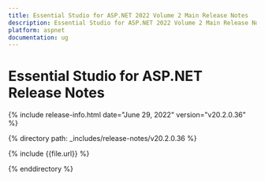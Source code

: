 ```yaml
---
title: Essential Studio for ASP.NET 2022 Volume 2 Main Release Notes  
description: Essential Studio for ASP.NET 2022 Volume 2 Main Release Notes  
platform: aspnet
documentation: ug
---
```


# Essential Studio for ASP.NET  Release Notes  

{% include release-info.html date="June 29, 2022"  version="v20.2.0.36" %} 

{% directory path: _includes/release-notes/v20.2.0.36 %}

{% include {{file.url}} %}

{% enddirectory %}
